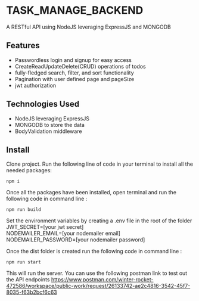 # TASK_MANAGE_BACKEND
 
A RESTful API using NodeJS leveraging ExpressJS and MONGODB


## Features

- Passwordless login and signup for easy access
- CreateReadUpdateDelete(CRUD) operations of todos
- fully-fledged search, filter, and sort functionality
- Pagination with user defined page and pageSize
- jwt authorization

## Technologies Used

- NodeJS leveraging ExpressJS
- MONGODB to store the data
- BodyValidation middleware


## Install

Clone project.
Run the following line of code in your terminal to install all the needed packages: 
```
npm i
```
Once all the packages have been installed, open terminal and run the following code in command line : 
```
npm run build
```
Set the environment variables by creating a .env file in the root of the folder <br>
JWT_SECRET=[your jwt secret] <br>
NODEMAILER_EMAIL=[your nodemailer email] <br>
NODEMAILER_PASSWORD=[your nodemailer password] <br>

Once the dist folder is created run the following code in command line :
```
npm run start
```
This will run the server. You can use the following postman link to test out the API endpoints
https://www.postman.com/winter-rocket-472586/workspace/public-work/request/26133742-ae2c4816-3542-45f7-8035-f63b2bcf6c63


